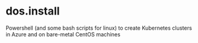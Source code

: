 # dos.install

Powershell (and some bash scripts for linux) to create Kubernetes clusters in Azure and on bare-metal CentOS machines